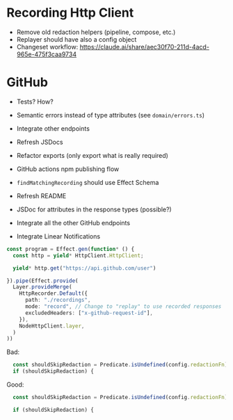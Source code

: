 # Recording Http Client

- Remove old redaction helpers (pipeline, compose, etc.)
- Replayer should have also a config object
- Changeset workflow: https://claude.ai/share/aec30f70-211d-4acd-965e-475f3caa9734

# GitHub

- Tests? How?
- Semantic errors instead of type attributes (see `domain/errors.ts`)
- Integrate other endpoints
- Refresh JSDocs
- Refactor exports (only export what is really required)
- GitHub actions npm publishing flow
- `findMatchingRecording` should use Effect Schema
- Refresh README


- JSDoc for attributes in the response types (possible?)
- Integrate all the other GitHub endpoints
- Integrate Linear Notifications


```ts
const program = Effect.gen(function* () {
  const http = yield* HttpClient.HttpClient;

  yield* http.get("https://api.github.com/user")

}).pipe(Effect.provide(
  Layer.provideMerge(
    HttpRecorder.Default({
      path: "./recordings",
      mode: "record", // Change to "replay" to use recorded responses
      excludedHeaders: ["x-github-request-id"],
    }),
    NodeHttpClient.layer,
  )
))
```

Bad:

```ts
  const shouldSkipRedaction = Predicate.isUndefined(config.redactionFn);
  if (shouldSkipRedaction) {
```

Good:

```ts
  const shouldSkipRedaction = Predicate.isUndefined(config.redactionFn);

  if (shouldSkipRedaction) {
```